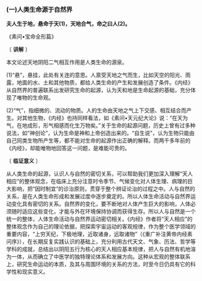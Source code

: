 ### (一)人类生命源于自然界

**夫人生于地，悬命于天(1)，天地合气，命之曰人(2)。**

《素问•宝命全形篇》

〔 **讲解** 〕

本文论述天地阴阳二气相互作用是人类生命的源泉。

(1)“悬”，悬挂，此处有关连的意思。人禀受天地之气而生，比如天空的阳光、雨露，地面的水、土和其他物质，都给人类生命的产生和发展创造了条件。《内经》从自然界的普遍联系出发研究生命的起源，认为天和地是生命起源的基础，充分体现了唯物的生命观。

(2)“气”，指细微的、流动的物质。人的生命由天地之气上下交感、相互结合而产生。对其他生物，《内经》也持同样看法，如《素问•天元纪大论》说：“在天为气，在地成形，形气相感而化生万物矣。”关于生命的起源问题，历史上曾有过多种说法，如“神创论”，认为生命是神和上帝创造出来的。“自生说”，认为生物只能由自己同类生物所产生等，都不能对生命的起源作出正确的解释。而两千多年前的《内经》，却能唯物地回答这一问题，是难能可贵的。

〔 **临证意义** 〕

从人类生命的起源，认识人与自然的密切关系，可以帮助我们更加深入理解“天人相应”的整体观念，在临床上充分注意时令季节、气候变化对人体生理、病理的巨大影响，把“因时制宜”的诊治原则，贯穿于整个辨证论治的过程之中。人与自然的关系，是在人类生命形成和发展过度中逐步奠定的。所以人体生命活动与自然界运动变化具有密切的关系。自然界的变化，要不断地对人体产生巨大的影响，人体必须随时适应这些变化，才能与外在环境保持协调而获得生存。所以人与自然是一个统一的整体，人体生命活动与自然界运动密切相关。《内经》作者将“天人相应”的整体观念作为自己的理论依据，把探索宇宙运动的客观规律，作为整个医学领域的重要内容，“上穷天纪，下极地理，近取诸身，远取诸物”（《重广补注黄帝内经素问序》），在长期反复实践认识的基础上，充分利用古代天文、气象、历法、哲学等学科的成就，总结出以阴阳五行为核心的天人相应基本规律，把人与自然有机地溶为一体，从而确立了中医学的独特理论体系和发展方向。这种从宏观的整体联系上，研究生命运动的本质，及其与周围环境的关系的方法，时至今日仍具有它的科学性和现实意义。